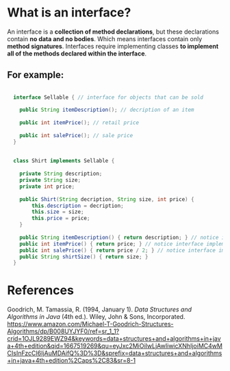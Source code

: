 # What is an interface? 

An interface is a **collection of method declarations**, but these declarations contain **no data and no bodies**. Which means interfaces contain only **method signatures**. Interfaces require implementing classes **to implement all of the methods declared within the interface**. 

## For example: 
```java 
  
  interface Sellable { // interface for objects that can be sold
                       
    public String itemDescription(); // decription of an item
                                     
    public int itemPrice(); // retail price
                                     
    public int salePrice(); // sale price
  }
  
   
  class Shirt implements Sellable {
    
    private String description;    
    private String size;
    private int price; 
                  
    public Shirt(String decription, String size, int price) {        
        this.description = decription;              
        this.size = size;                           
        this.price = price;
    }   
    
    public String itemDescription() { return description; } // notice interface implementation
    public int itemPrice() { return price; } // notice interface implementation
    public int salePrice() { return price / 2; } // notice interface implementation
    public String shirtSize() { return size; }
  } 
``` 


# References 
Goodrich, M. Tamassia, R. (1994, January 1). *Data Structures and Algorithms in Java* (4th ed.). Wiley, John & Sons, Incorporated. <https://www.amazon.com/Michael-T-Goodrich-Structures-Algorithms/dp/B008UYJYF0/ref=sr_1_1?crid=1OJL9289EWZ94&keywords=data+structures+and+algorithms+in+java+4th+edition&qid=1667519269&qu=eyJxc2MiOiIwLjAwIiwicXNhIjoiMC4wMCIsInFzcCI6IjAuMDAifQ%3D%3D&sprefix=data+structures+and+algorithms+in+java+4th+edition%2Caps%2C83&sr=8-1> 


